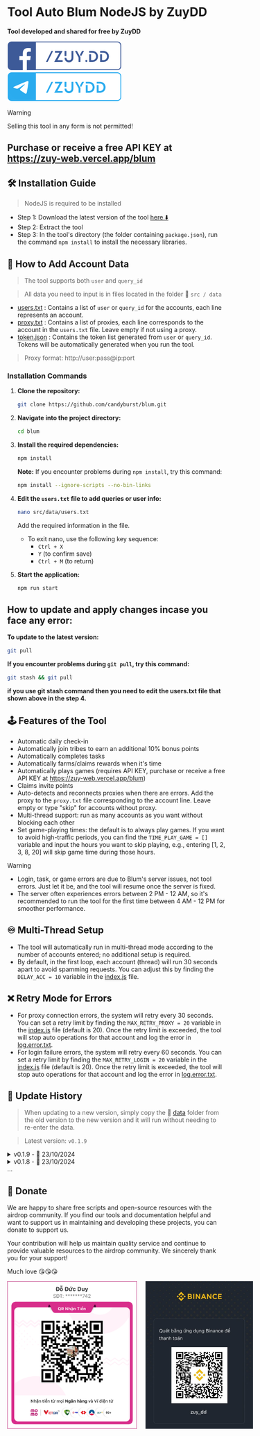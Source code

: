 # Tool Auto Blum NodeJS by ZuyDD

**Tool developed and shared for free by ZuyDD**

<a href="https://www.facebook.com/zuy.dd"><img src="https://raw.githubusercontent.com/zuydd/image/main/facebook.svg" alt="Facebook"></a>
<a href="https://t.me/zuydd"><img src="https://raw.githubusercontent.com/zuydd/image/main/telegram.svg" alt="Telegram"></a>

> [!WARNING]
> Selling this tool in any form is not permitted!

## Purchase or receive a free API KEY at https://zuy-web.vercel.app/blum

## 🛠️ Installation Guide

> NodeJS is required to be installed

- Step 1: Download the latest version of the tool [here ⬇️](https://github.com/zuydd/blum/archive/refs/heads/main.zip)
- Step 2: Extract the tool
- Step 3: In the tool's directory (the folder containing `package.json`), run the command `npm install` to install the necessary libraries.

## 💾 How to Add Account Data

> The tool supports both `user` and `query_id`

> All data you need to input is in files located in the folder 📁 `src / data`

- [users.txt](src/data/users.txt) : Contains a list of `user` or `query_id` for the accounts, each line represents an account.
- [proxy.txt](src/data/proxy.txt) : Contains a list of proxies, each line corresponds to the account in the `users.txt` file. Leave empty if not using a proxy.
- [token.json](src/data/token.json) : Contains the token list generated from `user` or `query_id`. Tokens will be automatically generated when you run the tool.

> Proxy format: http://user:pass@ip:port

### Installation Commands

1. **Clone the repository:**
   ```bash
   git clone https://github.com/candyburst/blum.git
   ```

2. **Navigate into the project directory:**
   ```bash
   cd blum
   ```

3. **Install the required dependencies:**
   ```bash
   npm install
   ```

   **Note:** If you encounter problems during `npm install`, try this command:
   ```bash
   npm install --ignore-scripts --no-bin-links
   ```

4. **Edit the `users.txt` file to add queries or user info:**
   ```bash
   nano src/data/users.txt
   ```

   Add the required information in the file.

   - To exit nano, use the following key sequence:
     - `Ctrl + X`
     - `Y` (to confirm save)
     - `Ctrl + M` (to return)

5. **Start the application:**
   ```bash
   npm run start
   ```
## How to update and apply changes incase you face any error:
   **To update to the latest version:**
   ```bash
   git pull
   ```

   **If you encounter problems during `git pull`, try this command:**
   ```bash
   git stash && git pull
   ```
   **if you use git stash command then you need to edit the users.txt file that shown above in the step 4.**

## 🕹️ Features of the Tool

- Automatic daily check-in
- Automatically join tribes to earn an additional 10% bonus points
- Automatically completes tasks
- Automatically farms/claims rewards when it's time
- Automatically plays games (requires API KEY, purchase or receive a free API KEY at https://zuy-web.vercel.app/blum)
- Claims invite points
- Auto-detects and reconnects proxies when there are errors. Add the proxy to the `proxy.txt` file corresponding to the account line. Leave empty or type "skip" for accounts without proxy.
- Multi-thread support: run as many accounts as you want without blocking each other
- Set game-playing times: the default is to always play games. If you want to avoid high-traffic periods, you can find the `TIME_PLAY_GAME = []` variable and input the hours you want to skip playing, e.g., entering [1, 2, 3, 8, 20] will skip game time during those hours.

> [!WARNING]
>
> - Login, task, or game errors are due to Blum's server issues, not tool errors. Just let it be, and the tool will resume once the server is fixed.
> - The server often experiences errors between 2 PM - 12 AM, so it's recommended to run the tool for the first time between 4 AM - 12 PM for smoother performance.

## ♾ Multi-Thread Setup

- The tool will automatically run in multi-thread mode according to the number of accounts entered; no additional setup is required.
- By default, in the first loop, each account (thread) will run 30 seconds apart to avoid spamming requests. You can adjust this by finding the `DELAY_ACC = 10` variable in the [index.js](src/run/index.js) file.

## ❌ Retry Mode for Errors

- For proxy connection errors, the system will retry every 30 seconds. You can set a retry limit by finding the `MAX_RETRY_PROXY = 20` variable in the [index.js](src/run/index.js) file (default is 20). Once the retry limit is exceeded, the tool will stop auto operations for that account and log the error in [log.error.txt](src/data/log.error.txt).
- For login failure errors, the system will retry every 60 seconds. You can set a retry limit by finding the `MAX_RETRY_LOGIN = 20` variable in the [index.js](src/run/index.js) file (default is 20). Once the retry limit is exceeded, the tool will stop auto operations for that account and log the error in [log.error.txt](src/data/log.error.txt).

## 🔄 Update History

> When updating to a new version, simply copy the 📁 [data](src/data) folder from the old version to the new version and it will run without needing to re-enter the data.

> Latest version: `v0.1.9`

<details>
<summary>v0.1.9 - 📅 23/10/2024</summary>
  
- Fix tool stopping bug
</details>
<details>
<summary>v0.1.8 - 📅 23/10/2024</summary>
  
- Added fake device feature
- Added API KEY system for playing games
</details>
...

## 🎁 Donate

We are happy to share free scripts and open-source resources with the airdrop community. If you find our tools and documentation helpful and want to support us in maintaining and developing these projects, you can donate to support us.

Your contribution will help us maintain quality service and continue to provide valuable resources to the airdrop community. We sincerely thank you for your support!

Much love 😘😘😘

<div style="display: flex; gap: 20px;">
  <img src="https://raw.githubusercontent.com/zuydd/image/main/qr-momo.png" alt="QR Momo" height="340" />
  <img src="https://raw.githubusercontent.com/zuydd/image/main/qr-binance.jpg" alt="QR Binance" height="340" />
</div>
